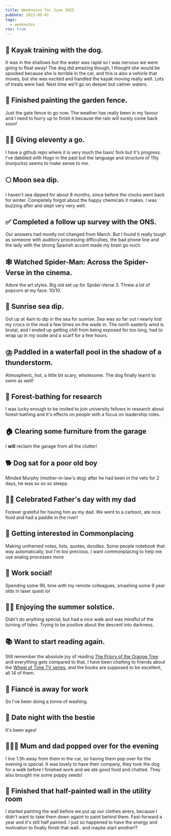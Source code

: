 ```yaml
---
title: Weeknotes for June 2023
pubDate: 2023-06-01
tags:
  - weeknotes
rss: true
---
```


<div class="h-sm">

## 🚣 Kayak training with the dog.
It was in the shallows but the water was rapid so I was nervous we were going to float away! The dog did amazing though, I thought she would be spooked because she is terrible in the car, and this is also a vehicle that moves, but she was excited and handled the kayak moving really well. Lots of treats were had. Next time we'll go on deeper but calmer waters.

## 🎨️ Finished painting the garden fence.
Just the gate fence to go now. The weather has really been in my favour and I need to hurry up to finish it because the rain will surely come back soon!

## 👩‍💻 Giving eleventy a go.
 I have a github repo where it is very much the basic fork but it's progress. I've dabbled with Hugo in the past but the language and structure of 11ty (nunjucks) seems to make sense to me.

## 🌕 Moon sea dip.
I haven't sea dipped for about 8 months, since before the clocks went back for winter. Completely forgot about the happy chemicals it makes. I was buzzing after and slept very very well.

## ✅ Completed a follow up survey with the ONS.
Our answers had mostly not changed from March. But I found it really tough as someone with auditory processing difficulties, the bad phone line and the lady with the strong Spanish accent made my brain go ouch.

## 🕸️ Watched Spider-Man: Across the Spider-Verse in the cinema.
Adore the art styles. Big old set up for Spider-Verse 3. Threw a lot of popcorn at my face. 10/10.

## 🌊️ Sunrise sea dip.
Got up at 4am to dip in the sea for sunrise. Sea was so far out I nearly lost my crocs in the mud a few times on the wade in. The north easterly wind is brutal, and I ended up getting chill from being exposed for too long, had to wrap up in my oodie and a scarf for a few hours.

## ⛈️ Paddled in a waterfall pool in the shadow of a thunderstorm.
Atmospheric, hot, a little bit scary, wholesome. The dog finally learnt to swim as well!

## 🌲 Forest-bathing for research
I was lucky enough to be invited to join university fellows in research about forest-bathing and it's effects on people with a focus on leadership roles.

## 🏠 Clearing some furniture from the garage
I <strong>will</strong> reclaim the garage from all the clutter!

## 🐕 Dog sat for a poor old boy
Minded Murphy (mother-in-law's dog) after he had been in the vets for 2 days, he was so so so sleepy.

## 👨‍👧 Celebrated Father's day with my dad
Forever grateful for having him as my dad. We went to a carboot, ate nice food and had a paddle in the river!

## 🚣 Getting interested in Commonplacing
Making unthemed notes, lists, quotes, doodles. Some people notebook that way automatically, but I'm too precious. I want commonplacing to help me use analog processes more

## 🎨️ Work social!
Spending some IRL time with my remote colleagues, smashing some 9 year olds in laser quest lol

## 👩‍💻 Enjoying the summer solstice.
Didn't do anything special, but had a nice walk and was mindful of the turning of tides. Trying to be positive about the descent into darkness.

## 📚 Want to start reading again.
Still remember the absolute joy of reading <a href='https://www.goodreads.com/en/book/show/40275288' target='_blank'>The Priory of the Orange Tree</a> and everything gets compared to that. I have been chatting to friends about the <a href='https://www.amazon.co.uk/Wheel-Time-Season-1/dp/B09F59DZ2Z' target='_blank'>Wheel of Time TV series</a>, and the books are supposed to be excellent, all 14 of them.

  ## 🕺 Fiancé is away for work
So I've been doing a tonne of washing.

## 💞 Date night with the bestie
It's been ages!

## 👨‍👩‍👧 Mum and dad popped over for the evening
I live 1.5h away from them in the car, so having them pop over for the evening is special. It was lovely to have their company, they took the dog for a walk before I finished work and we ate good food and chatted. They also brought me some poppy seeds!

## 🎨 Finished that half-painted wall in the utility room
I started painting the wall before we put up our clothes airers, because I didn't want to take them down againt to paint behind them. Fast-forward a year and it's still half painted. I just so happened to have the energy and motivation to finally finish that wall.. and maybe start another!?

</div>